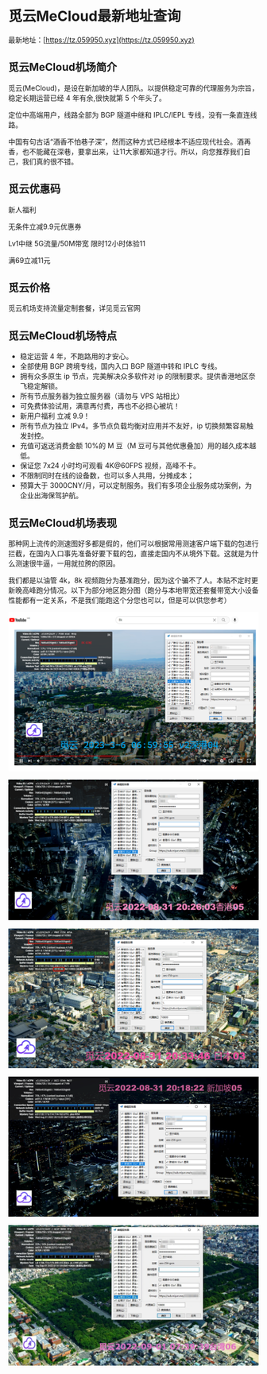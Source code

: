 # 觅云MeCloud最新地址查询

最新地址：[https://tz.059950.xyz](https://tz.059950.xyz)

## 觅云MeCloud机场简介

觅云(MeCloud)，是设在新加坡的华人团队。以提供稳定可靠的代理服务为宗旨，稳定长期运营已经 4 年有余,很快就第 5 个年头了。

定位中高端用户，线路全部为 BGP 隧道中继和 IPLC/IEPL 专线，没有一条直连线路。

中国有句古话“酒香不怕巷子深”，然而这种方式已经根本不适应现代社会。酒再香，也不能藏在深巷，要拿出来，让11大家都知道才行。所以，向您推荐我们自己，我们真的很不错。

## 觅云优惠码

新人福利

无条件立减9.9元优惠券

Lv1中继 5G流量/50M带宽 限时12小时体验11

满69立减11元

## 觅云价格

觅云机场支持流量定制套餐，详见觅云官网

## 觅云MeCloud机场特点

* 稳定运营 4 年，不跑路用的才安心。
* 全部使用 BGP 跨境专线，国内入口 BGP 隧道中转和 IPLC 专线。
* 拥有众多原生 ip 节点，完美解决众多软件对 ip 的限制要求。提供香港地区奈飞稳定解锁。
* 所有节点服务器为独立服务器（请勿与 VPS 站相比）
* 可免费体验试用，满意再付费，再也不必担心被坑！
* 新用户福利 立减 9.9！
* 所有节点为独立 IPv4。多节点负载均衡对应用并不友好，ip 切换频繁容易触发封控。
* 充值可返送消费金额 10%的 M 豆（M 豆可与其他优惠叠加）用的越久成本越低。
* 保证您 7x24 小时均可观看 4K@60FPS 视频，高峰不卡。
* 不限制同时在线的设备数，也可以多人共用，分摊成本；
* 预算大于 3000CNY/月，可以定制服务。我们有多项企业服务成功案例，为企业出海保驾护航。

## 觅云MeCloud机场表现

那种网上流传的测速图好多都是假的，他们可以根据常用测速客户端下载的包进行拦截，在国内入口事先准备好要下载的包，直接走国内不从境外下载。这就是为什么测速很牛逼，一用就拉胯的原因。

我们都是以油管 4k，8k 视频跑分为基准跑分，因为这个骗不了人。本贴不定时更新晚高峰跑分情况。以下为部分地区跑分图（跑分与本地带宽还套餐带宽大小设备性能都有一定关系，不是我们能跑这个分您也可以，但是可以供您参考）

![image](https://raw.githubusercontent.com/winston779/miyun/main/imgs/mecloud-1.png)

![image](https://raw.githubusercontent.com/winston779/miyun/main/imgs/mecloud-2.png)

![image](https://raw.githubusercontent.com/winston779/miyun/main/imgs/mecloud-3.png)

![image](https://raw.githubusercontent.com/winston779/miyun/main/imgs/mecloud-4.png)

![image](https://raw.githubusercontent.com/winston779/miyun/main/imgs/mecloud-5.jpg)
